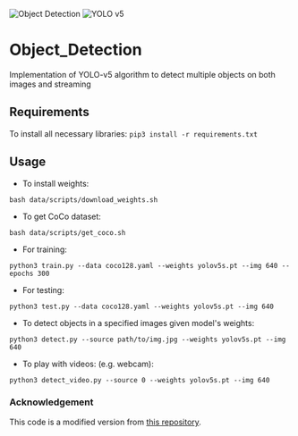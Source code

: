 ![Object Detection](https://img.shields.io/static/v1?style=plastic&message=Object+Detection&color=013243&logo=Object+Detection&logoColor=FFFFFF&label=)
![YOLO v5](https://img.shields.io/static/v1?style=plastic&message=YOLO&color=222222&logo=YOLO&logoColor=00FFFF&label=)

# Object_Detection
Implementation of YOLO-v5 algorithm to detect multiple objects on both images and streaming

## Requirements
To install all necessary libraries:
`pip3 install -r requirements.txt`

## Usage
* To install weights:

`bash data/scripts/download_weights.sh`

* To get CoCo dataset:

`bash data/scripts/get_coco.sh`

* For training:

`python3 train.py --data coco128.yaml --weights yolov5s.pt --img 640 --epochs 300`

* For testing:

`python3 test.py --data coco128.yaml --weights yolov5s.pt --img 640`

* To detect objects in a specified images given model's weights:

`python3 detect.py --source path/to/img.jpg --weights yolov5s.pt --img 640`

* To play with videos: (e.g. webcam):

`python3 detect_video.py --source 0 --weights yolov5s.pt --img 640`

### Acknowledgement
This code is a modified version from [this repository](https://github.com/ultralytics/yolov5/).
